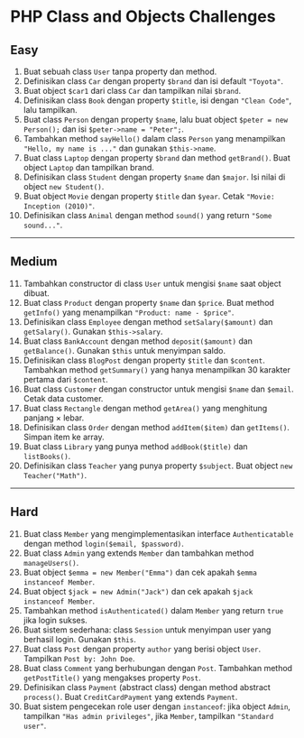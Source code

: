 # PHP Class and Objects Challenges

## Easy

1. Buat sebuah class `User` tanpa property dan method.
2. Definisikan class `Car` dengan property `$brand` dan isi default `"Toyota"`.
3. Buat object `$car1` dari class `Car` dan tampilkan nilai `$brand`.
4. Definisikan class `Book` dengan property `$title`, isi dengan `"Clean Code"`, lalu tampilkan.
5. Buat class `Person` dengan property `$name`, lalu buat object `$peter = new Person();` dan isi `$peter->name = "Peter";`.
6. Tambahkan method `sayHello()` dalam class `Person` yang menampilkan `"Hello, my name is ..."` dan gunakan `$this->name`.
7. Buat class `Laptop` dengan property `$brand` dan method `getBrand()`. Buat object `Laptop` dan tampilkan brand.
8. Definisikan class `Student` dengan property `$name` dan `$major`. Isi nilai di object `new Student()`.
9. Buat object `Movie` dengan property `$title` dan `$year`. Cetak `"Movie: Inception (2010)"`.
10. Definisikan class `Animal` dengan method `sound()` yang return `"Some sound..."`.

---

## Medium

11. Tambahkan constructor di class `User` untuk mengisi `$name` saat object dibuat.
12. Buat class `Product` dengan property `$name` dan `$price`. Buat method `getInfo()` yang menampilkan `"Product: name - $price"`.
13. Definisikan class `Employee` dengan method `setSalary($amount)` dan `getSalary()`. Gunakan `$this->salary`.
14. Buat class `BankAccount` dengan method `deposit($amount)` dan `getBalance()`. Gunakan `$this` untuk menyimpan saldo.
15. Definisikan class `BlogPost` dengan property `$title` dan `$content`. Tambahkan method `getSummary()` yang hanya menampilkan 30 karakter pertama dari `$content`.
16. Buat class `Customer` dengan constructor untuk mengisi `$name` dan `$email`. Cetak data customer.
17. Buat class `Rectangle` dengan method `getArea()` yang menghitung panjang × lebar.
18. Definisikan class `Order` dengan method `addItem($item)` dan `getItems()`. Simpan item ke array.
19. Buat class `Library` yang punya method `addBook($title)` dan `listBooks()`.
20. Definisikan class `Teacher` yang punya property `$subject`. Buat object `new Teacher("Math")`.

---

## Hard

21. Buat class `Member` yang mengimplementasikan interface `Authenticatable` dengan method `login($email, $password)`.
22. Buat class `Admin` yang extends `Member` dan tambahkan method `manageUsers()`.
23. Buat object `$emma = new Member("Emma")` dan cek apakah `$emma instanceof Member`.
24. Buat object `$jack = new Admin("Jack")` dan cek apakah `$jack instanceof Member`.
25. Tambahkan method `isAuthenticated()` dalam `Member` yang return `true` jika login sukses.
26. Buat sistem sederhana: class `Session` untuk menyimpan user yang berhasil login. Gunakan `$this`.
27. Buat class `Post` dengan property `author` yang berisi object `User`. Tampilkan `Post by: John Doe`.
28. Buat class `Comment` yang berhubungan dengan `Post`. Tambahkan method `getPostTitle()` yang mengakses property `Post`.
29. Definisikan class `Payment` (abstract class) dengan method abstract `process()`. Buat `CreditCardPayment` yang extends `Payment`.
30. Buat sistem pengecekan role user dengan `instanceof`: jika object `Admin`, tampilkan `"Has admin privileges"`, jika `Member`, tampilkan `"Standard user"`.
